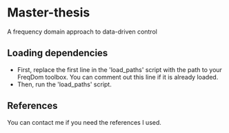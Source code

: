 # Master-thesis
 A frequency domain approach to data-driven control

## Loading dependencies
- First, replace the first line in the 'load_paths' script with the path to your FreqDom toolbox. You can comment out this line if it is already loaded.
- Then, run the 'load_paths' script.

## References
You can contact me if you need the references I used.
